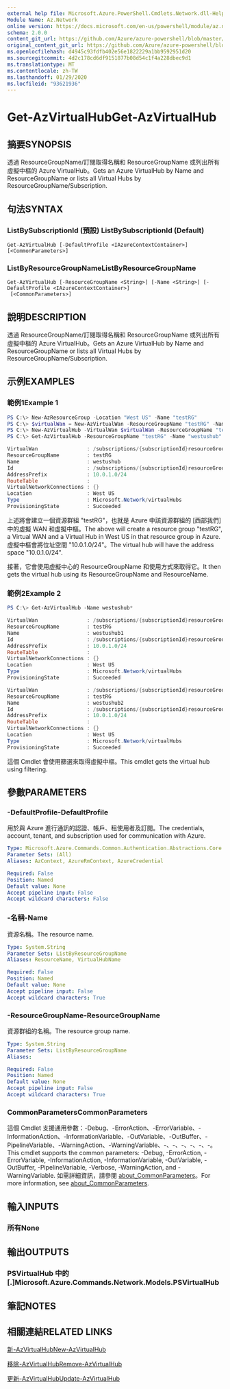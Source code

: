 ```yaml
---
external help file: Microsoft.Azure.PowerShell.Cmdlets.Network.dll-Help.xml
Module Name: Az.Network
online version: https://docs.microsoft.com/en-us/powershell/module/az.network/get-azvirtualhub
schema: 2.0.0
content_git_url: https://github.com/Azure/azure-powershell/blob/master/src/Network/Network/help/Get-AzVirtualHub.md
original_content_git_url: https://github.com/Azure/azure-powershell/blob/master/src/Network/Network/help/Get-AzVirtualHub.md
ms.openlocfilehash: d4945c93fdfb402e56e1822229a1bb9592951d20
ms.sourcegitcommit: 4d2c178cd6df9151877b08d54c1f4a228dbec9d1
ms.translationtype: MT
ms.contentlocale: zh-TW
ms.lasthandoff: 01/29/2020
ms.locfileid: "93621936"
---
```

# <span data-ttu-id="3ac52-101">Get-AzVirtualHub</span><span class="sxs-lookup"><span data-stu-id="3ac52-101">Get-AzVirtualHub</span></span>

## <span data-ttu-id="3ac52-102">摘要</span><span class="sxs-lookup"><span data-stu-id="3ac52-102">SYNOPSIS</span></span>
<span data-ttu-id="3ac52-103">透過 ResourceGroupName/訂閱取得名稱和 ResourceGroupName 或列出所有虛擬中樞的 Azure VirtualHub。</span><span class="sxs-lookup"><span data-stu-id="3ac52-103">Gets an Azure VirtualHub by Name and ResourceGroupName or lists all Virtual Hubs by ResourceGroupName/Subscription.</span></span>

## <span data-ttu-id="3ac52-104">句法</span><span class="sxs-lookup"><span data-stu-id="3ac52-104">SYNTAX</span></span>

### <span data-ttu-id="3ac52-105">ListBySubscriptionId (預設) </span><span class="sxs-lookup"><span data-stu-id="3ac52-105">ListBySubscriptionId (Default)</span></span>
```
Get-AzVirtualHub [-DefaultProfile <IAzureContextContainer>] [<CommonParameters>]
```

### <span data-ttu-id="3ac52-106">ListByResourceGroupName</span><span class="sxs-lookup"><span data-stu-id="3ac52-106">ListByResourceGroupName</span></span>
```
Get-AzVirtualHub [-ResourceGroupName <String>] [-Name <String>] [-DefaultProfile <IAzureContextContainer>]
 [<CommonParameters>]
```

## <span data-ttu-id="3ac52-107">說明</span><span class="sxs-lookup"><span data-stu-id="3ac52-107">DESCRIPTION</span></span>
<span data-ttu-id="3ac52-108">透過 ResourceGroupName/訂閱取得名稱和 ResourceGroupName 或列出所有虛擬中樞的 Azure VirtualHub。</span><span class="sxs-lookup"><span data-stu-id="3ac52-108">Gets an Azure VirtualHub by Name and ResourceGroupName or lists all Virtual Hubs by ResourceGroupName/Subscription.</span></span>

## <span data-ttu-id="3ac52-109">示例</span><span class="sxs-lookup"><span data-stu-id="3ac52-109">EXAMPLES</span></span>

### <span data-ttu-id="3ac52-110">範例1</span><span class="sxs-lookup"><span data-stu-id="3ac52-110">Example 1</span></span>

```powershell
PS C:\> New-AzResourceGroup -Location "West US" -Name "testRG"
PS C:\> $virtualWan = New-AzVirtualWan -ResourceGroupName "testRG" -Name "myVirtualWAN" -Location "West US"
PS C:\> New-AzVirtualHub -VirtualWan $virtualWan -ResourceGroupName "testRG" -Name "westushub" -AddressPrefix "10.0.1.0/24"
PS C:\> Get-AzVirtualHub -ResourceGroupName "testRG" -Name "westushub"

VirtualWan                : /subscriptions/{subscriptionId}resourceGroups/testRG/providers/Microsoft.Network/virtualWans/myVirtualWAN
ResourceGroupName         : testRG
Name                      : westushub
Id                        : /subscriptions/{subscriptionId}resourceGroups/testRG/providers/Microsoft.Network/virtualHubs/westushub
AddressPrefix             : 10.0.1.0/24
RouteTable                : 
VirtualNetworkConnections : {}
Location                  : West US
Type                      : Microsoft.Network/virtualHubs
ProvisioningState         : Succeeded
```

<span data-ttu-id="3ac52-111">上述將會建立一個資源群組 "testRG"，也就是 Azure 中該資源群組的 [西部我們] 中的虛擬 WAN 和虛擬中樞。</span><span class="sxs-lookup"><span data-stu-id="3ac52-111">The above will create a resource group "testRG", a Virtual WAN and a Virtual Hub in West US in that resource group in Azure.</span></span> <span data-ttu-id="3ac52-112">虛擬中樞會將位址空間 "10.0.1.0/24"。</span><span class="sxs-lookup"><span data-stu-id="3ac52-112">The virtual hub will have the address space "10.0.1.0/24".</span></span>

<span data-ttu-id="3ac52-113">接著，它會使用虛擬中心的 ResourceGroupName 和使用方式來取得它。</span><span class="sxs-lookup"><span data-stu-id="3ac52-113">It then gets the virtual hub using its ResourceGroupName and ResourceName.</span></span>

### <span data-ttu-id="3ac52-114">範例2</span><span class="sxs-lookup"><span data-stu-id="3ac52-114">Example 2</span></span>

```powershell
PS C:\> Get-AzVirtualHub -Name westushub*

VirtualWan                : /subscriptions/{subscriptionId}resourceGroups/testRG/providers/Microsoft.Network/virtualWans/myVirtualWAN
ResourceGroupName         : testRG
Name                      : westushub1
Id                        : /subscriptions/{subscriptionId}resourceGroups/testRG/providers/Microsoft.Network/virtualHubs/westushub1
AddressPrefix             : 10.0.1.0/24
RouteTable                : 
VirtualNetworkConnections : {}
Location                  : West US
Type                      : Microsoft.Network/virtualHubs
ProvisioningState         : Succeeded

VirtualWan                : /subscriptions/{subscriptionId}resourceGroups/testRG/providers/Microsoft.Network/virtualWans/myVirtualWAN
ResourceGroupName         : testRG
Name                      : westushub2
Id                        : /subscriptions/{subscriptionId}resourceGroups/testRG/providers/Microsoft.Network/virtualHubs/westushub2
AddressPrefix             : 10.0.1.0/24
RouteTable                : 
VirtualNetworkConnections : {}
Location                  : West US
Type                      : Microsoft.Network/virtualHubs
ProvisioningState         : Succeeded
```

<span data-ttu-id="3ac52-115">這個 Cmdlet 會使用篩選來取得虛擬中樞。</span><span class="sxs-lookup"><span data-stu-id="3ac52-115">This cmdlet gets the virtual hub using filtering.</span></span>

## <span data-ttu-id="3ac52-116">參數</span><span class="sxs-lookup"><span data-stu-id="3ac52-116">PARAMETERS</span></span>

### <span data-ttu-id="3ac52-117">-DefaultProfile</span><span class="sxs-lookup"><span data-stu-id="3ac52-117">-DefaultProfile</span></span>
<span data-ttu-id="3ac52-118">用於與 Azure 進行通訊的認證、帳戶、租使用者及訂閱。</span><span class="sxs-lookup"><span data-stu-id="3ac52-118">The credentials, account, tenant, and subscription used for communication with Azure.</span></span>

```yaml
Type: Microsoft.Azure.Commands.Common.Authentication.Abstractions.Core.IAzureContextContainer
Parameter Sets: (All)
Aliases: AzContext, AzureRmContext, AzureCredential

Required: False
Position: Named
Default value: None
Accept pipeline input: False
Accept wildcard characters: False
```

### <span data-ttu-id="3ac52-119">-名稱</span><span class="sxs-lookup"><span data-stu-id="3ac52-119">-Name</span></span>
<span data-ttu-id="3ac52-120">資源名稱。</span><span class="sxs-lookup"><span data-stu-id="3ac52-120">The resource name.</span></span>

```yaml
Type: System.String
Parameter Sets: ListByResourceGroupName
Aliases: ResourceName, VirtualHubName

Required: False
Position: Named
Default value: None
Accept pipeline input: False
Accept wildcard characters: True
```

### <span data-ttu-id="3ac52-121">-ResourceGroupName</span><span class="sxs-lookup"><span data-stu-id="3ac52-121">-ResourceGroupName</span></span>
<span data-ttu-id="3ac52-122">資源群組的名稱。</span><span class="sxs-lookup"><span data-stu-id="3ac52-122">The resource group name.</span></span>

```yaml
Type: System.String
Parameter Sets: ListByResourceGroupName
Aliases:

Required: False
Position: Named
Default value: None
Accept pipeline input: False
Accept wildcard characters: True
```

### <span data-ttu-id="3ac52-123">CommonParameters</span><span class="sxs-lookup"><span data-stu-id="3ac52-123">CommonParameters</span></span>
<span data-ttu-id="3ac52-124">這個 Cmdlet 支援通用參數：-Debug、-ErrorAction、-ErrorVariable、-InformationAction、-InformationVariable、-OutVariable、-OutBuffer、-PipelineVariable、-WarningAction、-WarningVariable、-、-、-、-、-、-。</span><span class="sxs-lookup"><span data-stu-id="3ac52-124">This cmdlet supports the common parameters: -Debug, -ErrorAction, -ErrorVariable, -InformationAction, -InformationVariable, -OutVariable, -OutBuffer, -PipelineVariable, -Verbose, -WarningAction, and -WarningVariable.</span></span> <span data-ttu-id="3ac52-125">如需詳細資訊，請參閱 [about_CommonParameters](https://go.microsoft.com/fwlink/?LinkID=113216)。</span><span class="sxs-lookup"><span data-stu-id="3ac52-125">For more information, see [about_CommonParameters](https://go.microsoft.com/fwlink/?LinkID=113216).</span></span>

## <span data-ttu-id="3ac52-126">輸入</span><span class="sxs-lookup"><span data-stu-id="3ac52-126">INPUTS</span></span>

### <span data-ttu-id="3ac52-127">所有</span><span class="sxs-lookup"><span data-stu-id="3ac52-127">None</span></span>

## <span data-ttu-id="3ac52-128">輸出</span><span class="sxs-lookup"><span data-stu-id="3ac52-128">OUTPUTS</span></span>

### <span data-ttu-id="3ac52-129">PSVirtualHub 中的 [.]</span><span class="sxs-lookup"><span data-stu-id="3ac52-129">Microsoft.Azure.Commands.Network.Models.PSVirtualHub</span></span>

## <span data-ttu-id="3ac52-130">筆記</span><span class="sxs-lookup"><span data-stu-id="3ac52-130">NOTES</span></span>

## <span data-ttu-id="3ac52-131">相關連結</span><span class="sxs-lookup"><span data-stu-id="3ac52-131">RELATED LINKS</span></span>

[<span data-ttu-id="3ac52-132">新-AzVirtualHub</span><span class="sxs-lookup"><span data-stu-id="3ac52-132">New-AzVirtualHub</span></span>](./New-AzVirtualHub.md)

[<span data-ttu-id="3ac52-133">移除-AzVirtualHub</span><span class="sxs-lookup"><span data-stu-id="3ac52-133">Remove-AzVirtualHub</span></span>](./Remove-AzVirtualHub.md)

[<span data-ttu-id="3ac52-134">更新-AzVirtualHub</span><span class="sxs-lookup"><span data-stu-id="3ac52-134">Update-AzVirtualHub</span></span>](./Update-AzVirtualHub.md)
